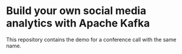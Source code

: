# Build your own social media analytics with Apache Kafka

This repository contains the demo for a conference call with the same name.
